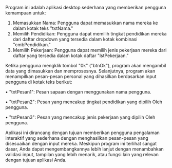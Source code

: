 Program ini adalah aplikasi desktop sederhana yang memberikan pengguna kemampuan
untuk:

1. Memasukkan Nama: Pengguna dapat memasukkan nama mereka ke dalam kotak teks
"txtNama."
2. Memilih Pendidikan: Pengguna dapat memilih tingkat pendidikan mereka dari daftar
dropdown yang tersedia dalam kotak kombinasi "cmbPendidikan."
3. Memilih Pekerjaan: Pengguna dapat memilih jenis pekerjaan mereka dari daftar yang
tersedia dalam kotak daftar "lstPekerjaan."

Ketika pengguna mengklik tombol "0k" ("btnOk"), program akan mengambil data yang
dimasukkan dan memprosesnya. Selanjutnya, program akan menampilkan pesan-pesan
personal yang dihasilkan berdasarkan input pengguna di kotak teks berikut:

• "txtPesan1": Pesan sapaan dengan menggunakan nama pengguna.

• "txtPesan2": Pesan yang mencakup tingkat pendidikan yang dipilih Oleh pengguna.

• "txtPesan3": Pesan yang mencakup jenis pekerjaan yang dipilih Oleh pengguna.

Aplikasi ini dirancang dengan tujuan memberikan pengguna pengalaman interaktif yang
sederhana dengan menghasilkan pesan-pesan yang disesuaikan dengan input mereka.
Meskipun program ini terlihat sangat dasar, Anda dapat mengembangkannya lebih lanjut
dengan menambahkan validasi input, tampilan yang lebih menarik, atau fungsi lain yang
relevan dengan tujuan aplikasi Anda.
